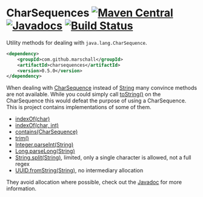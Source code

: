 CharSequences [![Maven Central](https://maven-badges.herokuapp.com/maven-central/com.github.marschall/charsequences/badge.svg)](https://maven-badges.herokuapp.com/maven-central/com.github.marschall/charsequences) [![Javadocs](http://www.javadoc.io/badge/com.github.marschall/charsequences.svg)](http://www.javadoc.io/doc/com.github.marschall/charsequences) [![Build Status](https://travis-ci.org/marschall/charsequences.svg?branch=master)](https://travis-ci.org/marschall/charsequences)
=============

Utility methods for dealing with `java.lang.CharSequence`. 

```xml
<dependency>
    <groupId>com.github.marschall</groupId>
    <artifactId>charsequences</artifactId>
    <version>0.5.0</version>
</dependency>
```

When dealing with [CharSequence](https://docs.oracle.com/javase/8/docs/api/java/lang/CharSequence.html) instead of [String](https://docs.oracle.com/javase/8/docs/api/java/lang/String.html) many convince methods are not available. While you could simply call [toString()](https://docs.oracle.com/javase/8/docs/api/java/lang/CharSequence.html#toString--) on the CharSequence this would defeat the purpose of using a CharSequence. This is project contains implementations of some of them.

 - [indexOf(char)](https://docs.oracle.com/javase/8/docs/api/java/lang/String.html#indexOf-int-)
 - [indexOf(char, int)](https://docs.oracle.com/javase/8/docs/api/java/lang/String.html#indexOf-int-int-)
 - [contains(CharSequence)](https://docs.oracle.com/javase/8/docs/api/java/lang/String.html#contains-java.lang.CharSequence-)
 - [trim()](https://docs.oracle.com/javase/8/docs/api/java/lang/String.html#trim--)
 - [Integer.parseInt(String)](https://docs.oracle.com/javase/8/docs/api/java/lang/Integer.html#parseInt-java.lang.String-)
 - [Long.parseLong(String)](https://docs.oracle.com/javase/8/docs/api/java/lang/Long.html#parseLong-java.lang.String-)
 - [String.split(String)](https://docs.oracle.com/javase/8/docs/api/java/lang/String.html#split-java.lang.String-), limited, only a single character is allowed, not a full regex
 - [UUID.fromString(String)](https://docs.oracle.com/javase/8/docs/api/java/util/UUID.html#fromString-java.lang.String-), no intermediary allocation
 
They avoid allocation where possible, check out the [Javadoc](http://www.javadoc.io/doc/com.github.marschall/charsequences) for more information.

